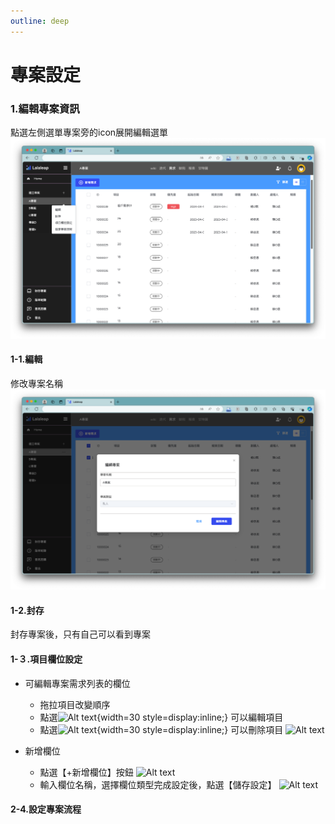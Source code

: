 ```yaml
---
outline: deep
---
```


# 專案設定

### 1.編輯專案資訊
點選左側選單專案旁的icon展開編輯選單
![Alt text](set06.png)
#### 1-1.編輯
修改專案名稱
![Alt text](set07.png)
#### 1-2.封存
封存專案後，只有自己可以看到專案
#### 1-３.項目欄位設定
- 可編輯專案需求列表的欄位
  - 拖拉項目改變順序
  - 點選![Alt text](set12.jpg){width=30 style=display:inline;} 可以編輯項目
  - 點選![Alt text](set13.jpg){width=30 style=display:inline;} 可以刪除項目
![Alt text](set11.gif)

- 新增欄位
   - 點選【+新增欄位】按鈕
![Alt text](set09.png)
   - 輸入欄位名稱，選擇欄位類型完成設定後，點選【儲存設定】
![Alt text](set10.gif)

#### 2-4.設定專案流程

